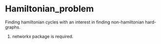 # Hamiltonian_problem
Finding hamiltonian cycles with an interest in finding non-hamiltonian hard-graphs.

1. networkx package is required.
